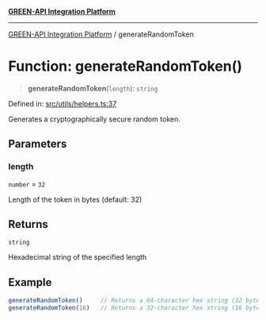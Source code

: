 [**GREEN-API Integration Platform**](../README.md)

***

[GREEN-API Integration Platform](../globals.md) / generateRandomToken

# Function: generateRandomToken()

> **generateRandomToken**(`length`): `string`

Defined in: [src/utils/helpers.ts:37](https://github.com/green-api/greenapi-integration/blob/62a96bf9bfbccb88022bc7b0859de19e8c48289f/src/utils/helpers.ts#L37)

Generates a cryptographically secure random token.

## Parameters

### length

`number` = `32`

Length of the token in bytes (default: 32)

## Returns

`string`

Hexadecimal string of the specified length

## Example

```ts
generateRandomToken()     // Returns a 64-character hex string (32 bytes)
generateRandomToken(16)   // Returns a 32-character hex string (16 bytes)
```

